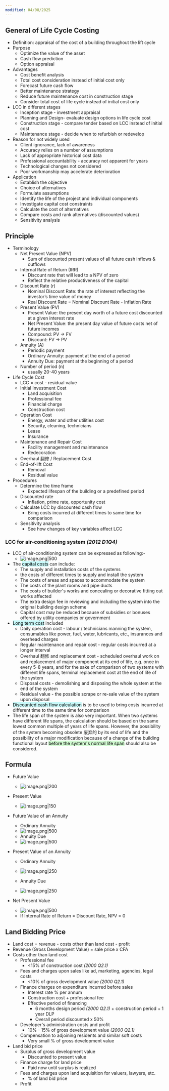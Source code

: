 ```yaml
---
modified: 04/08/2025
---
```

## General of Life Cycle Costing

- Definition: appraisal of the cost of a building throughout the lift cycle
- Purpose
    - Optimize the value of the asset
    - Cash flow prediction
    - Option appraisal
- Advantages
    - Cost benefit analysis
    - Total cost consideration instead of initial cost only
    - Forecast future cash flow
    - Better maintenance strategy
    - Reduce future maintenance cost in construction stage
    - Consider total cost of life cycle instead of initial cost only
- LCC in different stages
    - Inception stage - investment appraisal
    - Planning and Design- evaluate design options in life cycle cost
    - Construction stage - compare tender based on LCC instead of initial cost
    - Maintenance stage - decide when to refurbish or redevelop
- Reason for not widely used
	- Client ignorance, lack of awareness
	- Accuracy relies on a number of assumptions
	- Lack of appropriate historical cost data
	- Professional accountability - accuracy not apparent for years
	- Technological changes not considered
	- Poor workmanship may accelerate deterioration
- Application
	- Establish the objective
	- Choice of alternatives
	- Formulate assumptions
	- Identify the life of the project and individual components
	- Investigate capital cost constraints
	- Calculate the cost of alternatives
	- Compare costs and rank alternatives (discounted values)
	- Sensitivity analysis
 
## Principle

- Terminology
    - Net Present Value (NPV)
	    - Sum of discounted present values of all future cash inflows & outflows
    - Internal Rate of Return (IRR)
	    - Discount rate that will lead to a NPV of zero
	    - Reflect the relative productiveness of the capital
    - Discount Rate (r)
        - Nominal Discount Rate: the rate of interest reflecting the investor’s time value of money
        - Real Discount Rate = Nominal Discount Rate - Inflation Rate
    - Present Value (PV)
        - Present Value: the present day worth of a future cost discounted at a given interest rate
        - Net Present Value: the present day value of future costs net of future incomes
        - Compound: PV → FV
        - Discount: FV → PV
    - Annuity (A)
        - Periodic payment
        - Ordinary Annuity: payment at the end of a period
        - Annuity Due: payment at the beginning of a period
    - Number of period (n)
        - usually 20-40 years
- Life Cycle Cost
	- LCC = cost - residual value
    - Initial Investment Cost
        - Land acquisition
        - Professional fee
        - Financial charge
        - Construction cost
    - Operation Cost
        - Energy, water and other utilities cost
        - Security, cleaning, technicians
        - Lease
        - Insurance
    - Maintenance and Repair Cost
        - Facility management and maintenance
        - Redecoration
    - Overhaul 翻修 / Replacement Cost
    - End-of-lift Cost 
	    - Removal
	    - Residual value
- Procedures
	- Determine the time frame
		- Expected lifespan of the building or a predefined period
	- Discounted rate
		- Inflation, prime rate, opportunity cost
	- Calculate LCC by discounted cash flow
		- Bring costs incurred at different times to same time for comparison
	- Sensitivity analysis
		- See how changes of key variables affect LCC

### LCC for air-conditioning system *(2012 D1Q4)*

- LCC of air-conditioning system can be expressed as following:-
	- ![image.png|500](https://raw.githubusercontent.com/zoe-gif/images/master/20250804212514.png)
- The <mark style="background: #ABF7F7A6;">capital costs</mark> can include:
	- The supply and installation costs of the systems
	-  the costs of different times to supply and install the system
	- The costs of areas and spaces to accommodate the system
	- The costs of the plant rooms and pipe ducts
	- The costs of builder's works and concealing or decorative fitting out works affected
	- The extra design fee in reviewing and including the system into the original building design scheme
	- Capital cost may be reduced because of subsidies or bonuses offered by utility companies or government
- <mark style="background: #ABF7F7A6;">Long term cost</mark> included
	- Daily operation cost - labour / technicians manning the system, consumables like power, fuel, water, lubricants, etc., insurances and overhead charges
	- Regular maintenance and repair cost - regular costs incurred at a longer interval
	- Overhaul 翻修 and replacement cost - scheduled overhaul work on and replacement of major component at its end of life, e.g. once in every 5-8 years, and for the sake of comparison of two systems with different life spans, terminal replacement cost at the end of life of the system
	- Disposal costs - demolishing and disposing the whole system at the end of the system
	- Residual value - the possible scrape or re-sale value of the system upon disposal
- <mark style="background: #ABF7F7A6;">Discounted cash flow calculation</mark> is to be used to bring costs incurred at different time to the same time for comparison
- The life span of the system is also very important. When two systems have different life spans, the calculation should be based on the same lowest common multiple of years of life spans. However, the possibility of the system becoming obsolete 废弃的 by its end of life and the possibility of a major modification because of a change of the building functional layout <mark style="background: #BBFABBA6;">before the system's normal life span</mark> should also be considered.


## Formula

- Future Value
    - ![image.png|200](https://raw.githubusercontent.com/zoe-gif/images/master/20250804212541.png)

- Present Value
    - ![image.png|150](https://raw.githubusercontent.com/zoe-gif/images/master/20250804212552.png)

- Future Value of an Annuity
    - Ordinary Annuity
    - ![image.png|500](https://raw.githubusercontent.com/zoe-gif/images/master/20250804212614.png)
    - Annuity Due
    - ![image.png|500](https://raw.githubusercontent.com/zoe-gif/images/master/20250804212628.png)
- Present Value of an Annuity
    - Ordinary Annuity
    - ![image.png|250](https://raw.githubusercontent.com/zoe-gif/images/master/20250804212637.png)

    - Annuity Due
    - ![image.png|250](https://raw.githubusercontent.com/zoe-gif/images/master/20250804212657.png)

- Net Present Value
    - ![image.png|500](https://raw.githubusercontent.com/zoe-gif/images/master/20250804212712.png)
    - If Internal Rate of Return = Discount Rate, NPV = 0

## Land Bidding Price

- Land cost = revenue - costs other than land cost - profit
- Revenue (Gross Development Value) = sale price x CFA
- Costs other than land cost
    - Professional fee
        - <15% of construction cost _(2000 Q2.1)_
    - Fees and charges upon sales like ad, marketing, agencies, legal costs
        - <10% of gross development value _(2000 Q2.1)_
    - Finance charges on expenditure incurred before sales
        - Interest rate % per annum
        - Construction cost + professional fee
        - Effective period of financing
            - 6 months design period _(2000 Q2.1)_ + construction period + 1 year DLP
            - Overall period discounted x 50%
    - Developer's administration costs and profit
        - 10% - 15% of gross development value _(2000 Q2.1)_
    - Compensation to adjoining residents and similar soft costs
        - Very small % of gross development value
- Land bid price
    - Surplus of gross development value
        - Discounted to present value
    - Finance charge for land price
        - Paid now until surplus is realized
    - Fees and charges upon land acquisition for valuers, lawyers, etc.
        - % of land bid price
    - Profit


